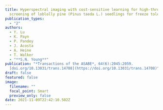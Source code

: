 ```yaml
---
title: Hyperspectral imaging with cost-sensitive learning for high-throughput
  screening of loblolly pine (Pinus taeda L.) seedlings for freeze tolerance
publication_types:
  - "2"
authors:
  - Y. Lu
  - K. Payn
  - P. Pandey
  - J. Acosta
  - A. Heine
  - T. Walker
  - "**S.N. Young**"
publication: "*Transactions of the ASABE*, 64(6):2045:2059.
  [doi.org/10.13031/trans.14708](https://doi.org/10.13031/trans.14708)"
draft: false
featured: false
image:
  filename: ""
  focal_point: Smart
  preview_only: false
date: 2021-11-09T22:42:10.502Z
---
```

